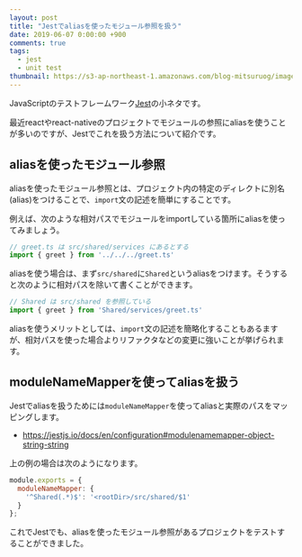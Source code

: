 ```yaml
---
layout: post
title: "Jestでaliasを使ったモジュール参照を扱う"
date: 2019-06-07 0:00:00 +900
comments: true
tags:
  - jest
  - unit test
thumbnail: https://s3-ap-northeast-1.amazonaws.com/blog-mitsuruog/images/2019/jest-alias-logo.png
---
```


JavaScriptのテストフレームワーク[Jest](https://jestjs.io/en/)の小ネタです。

最近reactやreact-nativeのプロジェクトでモジュールの参照にaliasを使うことが多いのですが、Jestでこれを扱う方法について紹介です。

## aliasを使ったモジュール参照

aliasを使ったモジュール参照とは、プロジェクト内の特定のディレクトに別名(alias)をつけることで、`import`文の記述を簡単にすることです。

例えば、次のような相対パスでモジュールをimportしている箇所にaliasを使ってみましょう。

```ts
// greet.ts は src/shared/services にあるとする
import { greet } from '../../../greet.ts'
```

aliasを使う場合は、まず`src/shared`に`Shared`というaliasをつけます。そうすると次のように相対パスを除いて書くことができます。

```ts
// Shared は src/shared を参照している
import { greet } from 'Shared/services/greet.ts'
```

aliasを使うメリットとしては、`import`文の記述を簡略化することもあるますが、相対パスを使った場合よりリファクタなどの変更に強いことが挙げられます。

## moduleNameMapperを使ってaliasを扱う

Jestでaliasを扱うためには`moduleNameMapper`を使ってaliasと実際のパスをマッピングします。

- https://jestjs.io/docs/en/configuration#modulenamemapper-object-string-string

上の例の場合は次のようになります。

```js
module.exports = {
  moduleNameMapper: {
    '^Shared(.*)$': '<rootDir>/src/shared/$1'
  }
};
```

これでJestでも、aliasを使ったモジュール参照があるプロジェクトをテストすることができました。